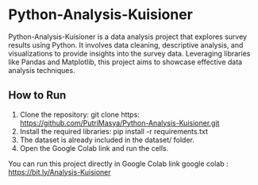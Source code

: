 # Python-Analysis-Kuisioner
Python-Analysis-Kuisioner is a data analysis project that explores survey results using Python. It involves data cleaning, descriptive analysis, and visualizations to provide insights into the survey data. Leveraging libraries like Pandas and Matplotlib, this project aims to showcase effective data analysis techniques.

## How to Run
1. Clone the repository:
   git clone https: https://github.com/PutriMasya/Python-Analysis-Kuisioner.git
2. Install the required libraries:
   pip install -r requirements.txt
3. The dataset is already included in the dataset/ folder.
4. Open the Google Colab link and run the cells.

You can run this project directly in Google Colab 
link google colab : https://bit.ly/Analysis-Kuisioner
